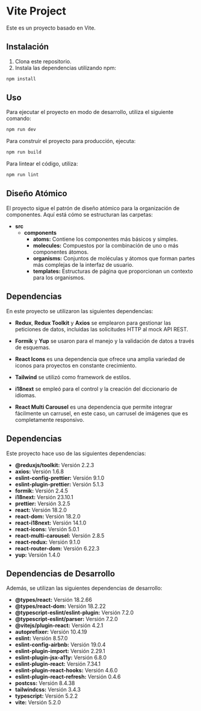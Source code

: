 # Vite Project

Este es un proyecto basado en Vite.

## Instalación

1. Clona este repositorio.
2. Instala las dependencias utilizando npm:

```bash
npm install
```

## Uso
Para ejecutar el proyecto en modo de desarrollo, utiliza el siguiente comando:

```bash
npm run dev
```

Para construir el proyecto para producción, ejecuta:

```bash
npm run build
```

Para lintear el código, utiliza:

```bash
npm run lint
```

## Diseño Atómico

El proyecto sigue el patrón de diseño atómico para la organización de componentes. Aquí está cómo se estructuran las carpetas:

- **src**
  - **components** 
    - **atoms:** Contiene los componentes más básicos y simples.
    - **molecules:** Compuestos por la combinación de uno o más componentes átomos.
    - **organisms:** Conjuntos de moléculas y átomos que forman partes más complejas de la interfaz de usuario.
    - **templates:** Estructuras de página que proporcionan un contexto para los organismos.


## Dependencias

En este proyecto se utilizaron las siguientes dependencias:

- **Redux**, **Redux Toolkit** y **Axios** se emplearon para gestionar las peticiones de datos, incluidas las solicitudes HTTP al mock API REST.

- **Formik** y **Yup** se usaron para el manejo y la validación de datos a través de esquemas.

- **React Icons** es una dependencia que ofrece una amplia variedad de iconos para proyectos en constante crecimiento.

- **Tailwind** se utilizó como framework de estilos.

- **i18next** se empleó para el control y la creación del diccionario de idiomas.

- **React Multi Carousel** es una dependencia que permite integrar fácilmente un carrusel, en este caso, un carrusel de imágenes que es completamente responsivo.


## Dependencias

Este proyecto hace uso de las siguientes dependencias:

- **@reduxjs/toolkit:** Versión 2.2.3
- **axios:** Versión 1.6.8
- **eslint-config-prettier:** Versión 9.1.0
- **eslint-plugin-prettier:** Versión 5.1.3
- **formik:** Versión 2.4.5
- **i18next:** Versión 23.10.1
- **prettier:** Versión 3.2.5
- **react:** Versión 18.2.0
- **react-dom:** Versión 18.2.0
- **react-i18next:** Versión 14.1.0
- **react-icons:** Versión 5.0.1
- **react-multi-carousel:** Versión 2.8.5
- **react-redux:** Versión 9.1.0
- **react-router-dom:** Versión 6.22.3
- **yup:** Versión 1.4.0

## Dependencias de Desarrollo

Además, se utilizan las siguientes dependencias de desarrollo:

- **@types/react:** Versión 18.2.66
- **@types/react-dom:** Versión 18.2.22
- **@typescript-eslint/eslint-plugin:** Versión 7.2.0
- **@typescript-eslint/parser:** Versión 7.2.0
- **@vitejs/plugin-react:** Versión 4.2.1
- **autoprefixer:** Versión 10.4.19
- **eslint:** Versión 8.57.0
- **eslint-config-airbnb:** Versión 19.0.4
- **eslint-plugin-import:** Versión 2.29.1
- **eslint-plugin-jsx-a11y:** Versión 6.8.0
- **eslint-plugin-react:** Versión 7.34.1
- **eslint-plugin-react-hooks:** Versión 4.6.0
- **eslint-plugin-react-refresh:** Versión 0.4.6
- **postcss:** Versión 8.4.38
- **tailwindcss:** Versión 3.4.3
- **typescript:** Versión 5.2.2
- **vite:** Versión 5.2.0


